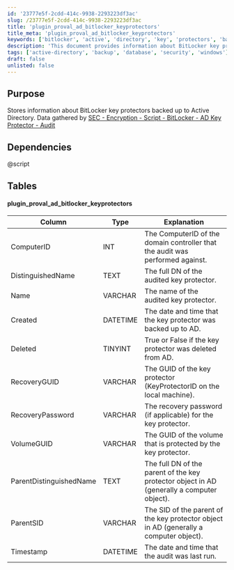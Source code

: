 ```yaml
---
id: '23777e5f-2cdd-414c-9938-2293223df3ac'
slug: /23777e5f-2cdd-414c-9938-2293223df3ac
title: 'plugin_proval_ad_bitlocker_keyprotectors'
title_meta: 'plugin_proval_ad_bitlocker_keyprotectors'
keywords: ['bitlocker', 'active', 'directory', 'key', 'protectors', 'backup', 'audit']
description: 'This document provides information about BitLocker key protectors that have been backed up to Active Directory. It includes details about the data gathered by the associated audit script, as well as the structure of the database table used to store this information.'
tags: ['active-directory', 'backup', 'database', 'security', 'windows']
draft: false
unlisted: false
---
```


## Purpose

Stores information about BitLocker key protectors backed up to Active Directory. Data gathered by [SEC - Encryption - Script - BitLocker - AD Key Protector - Audit](<../scripts/Bitlocker - AD Key Protector - Audit.md>)

## Dependencies

@script

## Tables

#### plugin_proval_ad_bitlocker_keyprotectors

| Column                   | Type     | Explanation                                                                                           |
|-------------------------|----------|-------------------------------------------------------------------------------------------------------|
| ComputerID              | INT      | The ComputerID of the domain controller that the audit was performed against.                        |
| DistinguishedName       | TEXT     | The full DN of the audited key protector.                                                             |
| Name                    | VARCHAR  | The name of the audited key protector.                                                                |
| Created                 | DATETIME | The date and time that the key protector was backed up to AD.                                        |
| Deleted                 | TINYINT  | True or False if the key protector was deleted from AD.                                              |
| RecoveryGUID            | VARCHAR  | The GUID of the key protector (KeyProtectorID on the local machine).                                 |
| RecoveryPassword        | VARCHAR  | The recovery password (if applicable) for the key protector.                                         |
| VolumeGUID              | VARCHAR  | The GUID of the volume that is protected by the key protector.                                        |
| ParentDistinguishedName | TEXT     | The full DN of the parent of the key protector object in AD (generally a computer object).           |
| ParentSID               | VARCHAR  | The SID of the parent of the key protector object in AD (generally a computer object).               |
| Timestamp               | DATETIME | The date and time that the audit was last run.                                                       |


